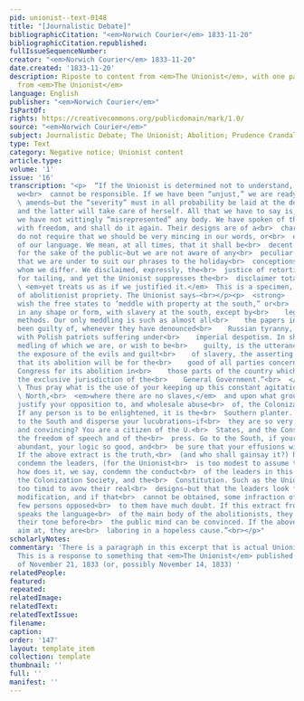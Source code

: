 ```yaml
---
pid: unionist--text-0148
title: "[Journalistic Debate]"
bibliographicCitation: "<em>Norwich Courier</em> 1833-11-20"
bibliographicCitation.republished: 
fullIssueSequenceNumber: 
creator: "<em>Norwich Courier</em> 1833-11-20"
date.created: '1833-11-20'
description: Riposte to content from <em>The Unionist</em>, with one paragraph directly
  from <em>The Unionist</em>
language: English
publisher: "<em>Norwich Courier</em>"
IsPartOf: 
rights: https://creativecommons.org/publicdomain/mark/1.0/
source: "<em>Norwich Courier</em>"
subject: Journalistic Debate; The Unionist; Abolition; Prudence Crandall
type: Text
category: Negative notice; Unionist content
article.type: 
volume: '1'
issue: '16'
transcription: "<p>  “If the Unionist is determined not to understand, but to misconceive,
  we<br>  cannot be responsible. If we have been “unjust,” we are ready to make<br>
  \ amends—but the “severity” must in all probability be laid at the door of<br>  truth,
  and the latter will take care of herself. All that we have to say is,<br>  that
  we have not wittingly “misrepresented” any body. We have spoken of the<br>  abolitionists
  with freedom, and shall do it again. Their designs are of a<br>  character that
  do not require that we should be very mincing in our words, or<br>  exceeding choice
  of our language. We mean, at all times, that it shall be<br>  decent and respectful,
  for the sake of the public—but we are not aware of any<br>  peculiar obligation
  that we are under to suit our phrases to the holiday<br>  conceptions of those from
  whom we differ. We disclaimed, expressly, the<br>  justice of retorting railing
  for tailing, and yet the Unionist suppresses the<br>  disclaimer totally, and<br>
  \ <em>yet treats us as if we justified it.</em>  This is a specimen, we presume,
  of abolitionist propriety. The Unionist says—<br></p><p>  <strong>    “We do not
  wish the free states to ‘meddle with property at the south,” or<br>    to interfere
  in any shape or form, with slavery at the south, except by<br>    legal and constitutional
  methods. Our only meddling is such as almost all<br>    the papers in the land have
  been guilty of, whenever they have denounced<br>    Russian tyranny, or sympathized
  with Polish patriots suffering under<br>    imperial despotism. In short the only
  medling of which we are, or wish to be<br>    guilty, is the utterance of the truth,
  the exposure of the evils and guilt<br>    of slavery, the asserting and proving
  that its abolition will be for the<br>    good of all parties concerned, the petitioning
  Congress for its abolition in<br>    those parts of the country which are under
  the exclusive jurisdiction of the<br>    General Government.”<br>  </strong></p><p>
  \ Thus pray what is the use of your keeping up this constant agitation at the<br>
  \ North,<br>  <em>where there are no slaves,</em>  and upon what grounds do you
  justify your opposition to, and wholesale abuse<br>  of, the Colonization Society.
  If any person is to be enlightened, it is the<br>  Southern planter. Why not go
  to the South and disperse your lucubrations—if<br>  they are so very cogent, wise,
  and convincing? You are a citizen of the U.<br>  States, and the Constitution guaranties
  the freedom of speech and of the<br>  press. Go to the South, if your zeal is so
  abundant, your logic so good, and<br>  be sure that your effusions will be read.
  If the above extract is the truth,<br>  (and who shall gainsay it?) how does it
  condemn the leaders, (for the Unionist<br>  is too modest to assume that title,)
  how does it, we say, condemn the conduct<br>  of the leaders in this “crusade” against
  the Colonization Society, and the<br>  Constitution. Such as the Unionist may be
  too timid to avow their real<br>  designs—but that the leaders look forward to some
  modification, and if that<br>  cannot be obtained, some infraction of the Constitution,
  few persons opposed<br>  to them have much doubt. If this extract from the Unionist
  speaks the language<br>  of the main body of the abolitionists, they must moderate
  their tone before<br>  the public mind can be convinced. If the above is all they
  aim at, they are<br>  laboring in a hopeless cause.”<br></p>"
scholarlyNotes: 
commentary: 'There is a paragraph in this excerpt that is actual Unionist content.
  This is a response to something that <em>The Unionist</em> published in the issue
  of November 21, 1833 (or, possibly November 14, 1833) '
relatedPeople: 
featured: 
repeated: 
relatedImage: 
relatedText: 
relatedTextIssue: 
filename: 
caption: 
order: '147'
layout: template_item
collection: template
thumbnail: ''
full: ''
manifest: ''
---
```

